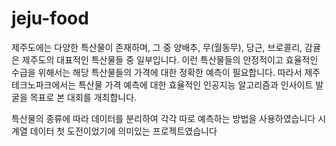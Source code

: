 # jeju-food

제주도에는 다양한 특산물이 존재하며,
그 중 양배추, 무(월동무), 당근, 브로콜리, 감귤은 제주도의 대표적인 특산물들 중 일부입니다.
이런 특산물들의 안정적이고 효율적인 수급을 위해서는 해당 특산물들의 가격에 대한 정확한 예측이 필요합니다.
따라서 제주테크노파크에서는 특산물 가격 예측에 대한 효율적인 인공지능 알고리즘과 인사이트 발굴을 목표로 본 대회를 개최합니다.

특산물의 종류에 따라 데이터를 분리하여 각각 따로 예측하는 방법을 사용하였습니다
시계열 데이터 첫 도전이었기에 의미있는 프로젝트였습니다
